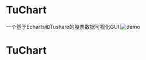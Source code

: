 TuChart
=================
一个基于Echarts和Tushare的股票数据可视化GUI
![demo](https://github.com/Seedarchangel/TuChart/tree/master/Example_Graphs/o7FfxD1s1g.gif)
# TuChart